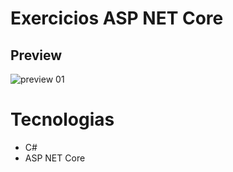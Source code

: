 # Exercicios ASP NET Core 

## Preview


![preview 01](.\exerciciosAspNetCoreRazor-main\wwwroot\img\preview.gif)



# Tecnologias

- C#
- ASP NET Core


